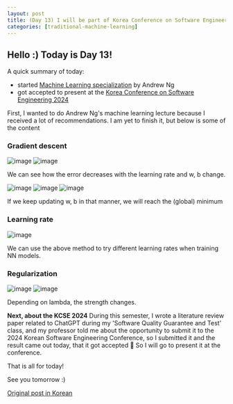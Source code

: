 ```yaml
---
layout: post
title: (Day 13) I will be part of Korea Conference on Software Engineering 2024
categories: [traditional-machine-learning]
---
```


## Hello :) Today is Day 13!
A quick summary of today:
* started [Machine Learning specialization](https://www.coursera.org/specializations/machine-learning-introduction) by Andrew Ng
* got accepted to present at the [Korea Conference on Software Engineering 2024](http://sigsoft.or.kr/kcse2024/)

First, I wanted to do Andrew Ng's machine learning lecture because I received a lot of recommendations. I am yet to finish it, but below is some of the content

### Gradient descent
![image](https://github.com/ivanstudyblog/ivanstudyblog.github.io/assets/167014511/1acee212-3d81-4db9-9f2b-905d47cd3c10)
![image](https://github.com/ivanstudyblog/ivanstudyblog.github.io/assets/167014511/af759878-4871-40bc-8c27-0ea90ca9e808)

We can see how the error decreases with the learning rate and w, b change. 

![image](https://github.com/ivanstudyblog/ivanstudyblog.github.io/assets/167014511/67cd43fe-cc27-47c9-b048-68d2d98735b9)
![image](https://github.com/ivanstudyblog/ivanstudyblog.github.io/assets/167014511/bc856ebb-1578-488c-9b63-78fce1c58901)
![image](https://github.com/ivanstudyblog/ivanstudyblog.github.io/assets/167014511/7003226d-38eb-4d96-85df-465799b1b7bd)

If we keep updating w, b in that manner, we will reach the (global) minimum

### Learning rate
![image](https://github.com/ivanstudyblog/ivanstudyblog.github.io/assets/167014511/3f4e8551-ed17-4e62-8047-7f516f74f9ed)

We can use the above method to try different learning rates when training NN models.

### Regularization

![image](https://github.com/ivanstudyblog/ivanstudyblog.github.io/assets/167014511/9fc0ef45-6d9a-4c17-9d0b-f188f978b096)
![image](https://github.com/ivanstudyblog/ivanstudyblog.github.io/assets/167014511/2c7c54c4-067e-4399-956b-646d9902b85f)

Depending on lambda, the strength changes.

**Next, about the KCSE 2024**
During this semester, I wrote a literature review paper related to ChatGPT during my 'Software Quality Guarantee and Test' class, and my professor told me about the opportunity to submit it to the 2024 Korean Software Engineering Conference, so I submitted it and the result came out today, that it got accepted 🥳 So I will go to present it at the conference.

That is all for today!

See you tomorrow :)

[Original post in Korean](https://50daysml.blogspot.com/2024/01/day-13-2024.html)
